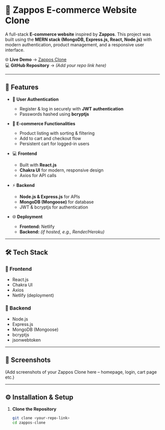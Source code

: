 # 👟 Zappos E-commerce Website Clone  

A full-stack **E-commerce website** inspired by **Zappos**. This project was built using the **MERN stack (MongoDB, Express.js, React, Node.js)** with modern authentication, product management, and a responsive user interface.  

🌐 **Live Demo** → [Zappos Clone](https://zopposclone.netlify.app/)  
💻 **GitHub Repository** → *(Add your repo link here)*  

---

## 🚀 Features  

- 🔐 **User Authentication**  
  - Register & log in securely with **JWT authentication**  
  - Passwords hashed using **bcryptjs**  

- 🛒 **E-commerce Functionalities**  
  - Product listing with sorting & filtering  
  - Add to cart and checkout flow  
  - Persistent cart for logged-in users  

- 💻 **Frontend**  
  - Built with **React.js**  
  - **Chakra UI** for modern, responsive design  
  - Axios for API calls  

- ⚡ **Backend**  
  - **Node.js & Express.js** for APIs  
  - **MongoDB (Mongoose)** for database  
  - JWT & bcryptjs for authentication  

- 🌐 **Deployment**  
  - **Frontend:** Netlify  
  - **Backend:** *(if hosted, e.g., Render/Heroku)*  

---

## 🛠️ Tech Stack  

### 🔹 Frontend  
- React.js  
- Chakra UI  
- Axios  
- Netlify (deployment)  

### 🔹 Backend  
- Node.js  
- Express.js  
- MongoDB (Mongoose)  
- bcryptjs  
- jsonwebtoken  

---

## 📸 Screenshots  

(Add screenshots of your Zappos Clone here – homepage, login, cart page etc.)  

---

## ⚙️ Installation & Setup  

1. **Clone the Repository**  
   ```bash
   git clone <your-repo-link>
   cd zappos-clone
